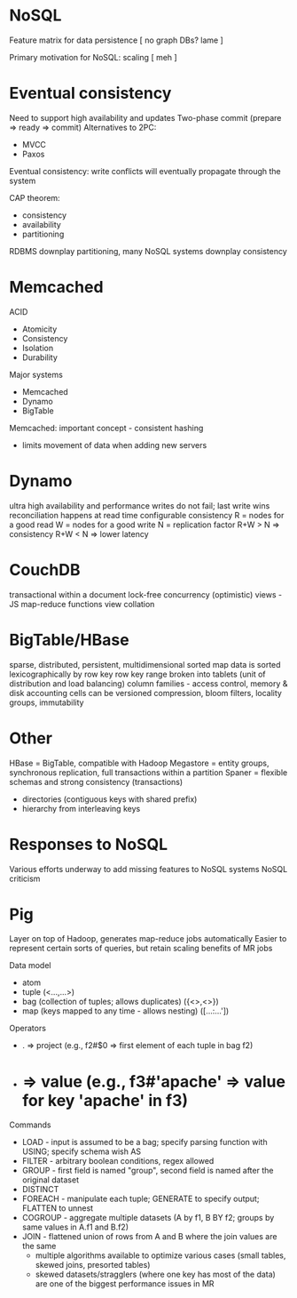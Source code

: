 # NoSQL
Feature matrix for data persistence
[ no graph DBs? lame ]

Primary motivation for NoSQL: scaling
[ meh ]

# Eventual consistency
Need to support high availability and updates
Two-phase commit (prepare => ready => commit)
Alternatives to 2PC: 
* MVCC
* Paxos

Eventual consistency: write conflicts will eventually propagate through the system

CAP theorem:
* consistency
* availability
* partitioning

RDBMS downplay partitioning, many NoSQL systems downplay consistency

# Memcached
ACID
* Atomicity
* Consistency
* Isolation
* Durability

Major systems
* Memcached
* Dynamo
* BigTable

Memcached: important concept - consistent hashing
* limits movement of data when adding new servers

# Dynamo
ultra high availability and performance
writes do not fail; last write wins
reconciliation happens at read time
configurable consistency
R = nodes for a good read
W = nodes for a good write
N = replication factor
R+W > N => consistency
R+W < N => lower latency

# CouchDB
transactional within a document
lock-free concurrency (optimistic)
views - JS map-reduce functions
view collation

# BigTable/HBase
sparse, distributed, persistent, multidimensional sorted map
data is sorted lexicographically by row key
row key range broken into tablets (unit of distribution and load balancing)
column families - access control, memory & disk accounting
cells can be versioned
compression, bloom filters, locality groups, immutability

# Other 
HBase = BigTable, compatible with Hadoop
Megastore = entity groups, synchronous replication, full transactions within a partition
Spaner = flexible schemas and strong consistency (transactions)
* directories (contiguous keys with shared prefix)
* hierarchy from interleaving keys

# Responses to NoSQL
Various efforts underway to add missing features to NoSQL systems
NoSQL criticism

# Pig
Layer on top of Hadoop, generates map-reduce jobs automatically
Easier to represent certain sorts of queries, but retain scaling benefits of MR jobs

Data model
* atom
* tuple (<...,...>)
* bag (collection of tuples; allows duplicates) ({<>,<>})
* map (keys mapped to any time - allows nesting) ([...:...'])

Operators
* . => project (e.g., f2#$0 => first element of each tuple in bag f2)
* # => value (e.g., f3#'apache' => value for key 'apache' in f3)

Commands
* LOAD - input is assumed to be a bag; specify parsing function with USING; specify schema wish AS
* FILTER - arbitrary boolean conditions, regex allowed
* GROUP - first field is named "group", second field is named after the original dataset
* DISTINCT
* FOREACH - manipulate each tuple; GENERATE to specify output; FLATTEN to unnest
* COGROUP - aggregate multiple datasets (A by f1, B BY f2; groups by same values in A.f1 and B.f2)
* JOIN - flattened union of rows from A and B where the join values are the same
  * multiple algorithms available to optimize various cases (small tables, skewed joins, presorted tables)
  * skewed datasets/stragglers (where one key has most of the data) are one of the biggest performance issues in MR



